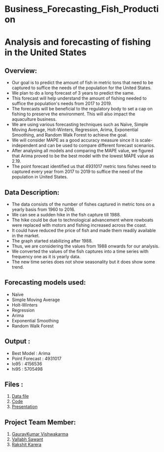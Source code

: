 # Business_Forecasting_Fish_Production
Analysis and forecasting of fishing in the United States
=
 
Overview:
----
- Our goal is to predict the amount of fish in metric tons that need to be captured to suffice the needs of the population for the United States.
- We plan to do a long forecast of 3 years to predict the same.
- This forecast will help understand the amount of fishing needed to suffice the population's needs from 2017 to 2019.
- The forecasts will be beneficial to the regulatory body to set a cap on fishing to preserve the environment. This will also impact the aquaculture business.
- We are using various forecasting techniques such as Naïve, Simple Moving Average, Holt-Winters, Regression, Arima, Exponential Smoothing, and Random Walk Forest to achieve the goal.
- We will consider MAPE as a good accuracy measure since it is scale-independent and can be used to compare different forecast scenarios.
- After analysing all models and comparing the MAPE value, we figured that Arima proved to be the best model with the lowest MAPE value as 2.19.
- The point forecast identified us that 4931017 metric tons fishes need to captured every year from 2017 to 2019 to suffice the need of the population in United States.

Data Description:
----
-	The data consists of the number of fishes captured in metric tons on a yearly basis from 1960 to 2016.
-	We can see a sudden hike in the fish capture till 1988.
-	The hike could be due to technological advancement where rowboats were replaced with motors and fishing increased across the coast.
-	It could have reduced the price of fish and made them readily available in the market.
-	The graph started stabilizing after 1988.
-	Thus, we are considering the values from 1988 onwards for our analysis.
-	We converted the values of the fish captures into a time series with frequency one as it is yearly data.
- The new time series does not show seasonality but it does show some trend.


Forecasting models used:
----
- Naïve
- Simple Moving Average
- Holt-Winters
- Regression
- Arima
- Exponential Smoothing
- Random Walk Forest

Output :
----
- Best Model : Arima
- Point Forecast : 4931017 
- lo95 : 4156536
- hi95 : 5705498


Files :
----
1) [Data file](https://github.com/VallabhSawant/Business_Forecasting_Fish_Production/blob/master/Data/Fish_Production_UnitedStates.xlsx)
2) [Code](https://github.com/VallabhSawant/Business_Forecasting_Fish_Production/tree/master/Project)
3) [Presentation](https://github.com/VallabhSawant/Business_Forecasting_Fish_Production/blob/master/Presentation/Analysis%20and%20forecasting%20of%20fishing%20in%20the%20United%20States.pdf)

Project Team Member:
----
1. [GauravKumar Vishwakarma](https://github.com/Gaurav-Vish)
2. [Vallabh Sawant](https://github.com/VallabhSawant)
3. [Rakshit Karera](https://github.com/Rakshit-Karkera)
